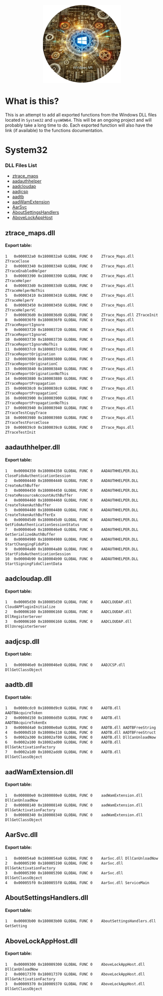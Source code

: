 <p align="center">
    <img src="../.github/winapi.png" height="256" width="256">
</p>

# What is this?

This is an attempt to add all exported functions from the Windows DLL files located in `System32` and `sysWOW64`. This will be an ongoing project and will probably take a long time to do. Each exported function will also have the link (if available) to the functions documentation.

# System32

### DLL Files List

- [ztrace_maps](#ztrace_mapsdll)
- [aadauthhelper](#aadauthhelperdll)
- [aadcloudap](#aadcloudapdll)
- [aadjcsp](#aadjcspdll)
- [aadtb](#aadtbdll)
- [aadWamExtension](#aadwamextensiondll)
- [AarSvc](#aarsvcdll)
- [AboutSettingsHandlers](#aboutsettingshandlersdll)
- [AboveLockAppHost](#abovelockapphostdll)

## ztrace_maps.dll

#### Export table:
```
1   0x000032a0 0x1800032a0 GLOBAL FUNC 0    ZTrace_Maps.dll ZTraceClose
2   0x00003340 0x180003340 GLOBAL FUNC 0    ZTrace_Maps.dll ZTraceEnabledHelper
3   0x00003390 0x180003390 GLOBAL FUNC 0    ZTrace_Maps.dll ZTraceHelper
4   0x000033d0 0x1800033d0 GLOBAL FUNC 0    ZTrace_Maps.dll ZTraceHelperNoThis
5   0x00003410 0x180003410 GLOBAL FUNC 0    ZTrace_Maps.dll ZTraceHelperV
6   0x00003450 0x180003450 GLOBAL FUNC 0    ZTrace_Maps.dll ZTraceHelperVC
7   0x000036d0 0x1800036d0 GLOBAL FUNC 0    ZTrace_Maps.dll ZTraceInit
8   0x000036f0 0x1800036f0 GLOBAL FUNC 0    ZTrace_Maps.dll ZTraceReportIgnore
9   0x00003720 0x180003720 GLOBAL FUNC 0    ZTrace_Maps.dll ZTraceReportIgnoreC
10  0x00003730 0x180003730 GLOBAL FUNC 0    ZTrace_Maps.dll ZTraceReportIgnoreNoThis
11  0x000037c0 0x1800037c0 GLOBAL FUNC 0    ZTrace_Maps.dll ZTraceReportOrigination
12  0x00003800 0x180003800 GLOBAL FUNC 0    ZTrace_Maps.dll ZTraceReportOriginationC
13  0x00003840 0x180003840 GLOBAL FUNC 0    ZTrace_Maps.dll ZTraceReportOriginationNoThis
14  0x00003880 0x180003880 GLOBAL FUNC 0    ZTrace_Maps.dll ZTraceReportPropagation
15  0x000038c0 0x1800038c0 GLOBAL FUNC 0    ZTrace_Maps.dll ZTraceReportPropagationC
16  0x00003900 0x180003900 GLOBAL FUNC 0    ZTrace_Maps.dll ZTraceReportPropagationNoThis
17  0x00003940 0x180003940 GLOBAL FUNC 0    ZTrace_Maps.dll ZTraceTestCopyTrace
18  0x00003980 0x180003980 GLOBAL FUNC 0    ZTrace_Maps.dll ZTraceTestForceClose
19  0x000039c0 0x1800039c0 GLOBAL FUNC 0    ZTrace_Maps.dll ZTraceTestInit
```

## aadauthhelper.dll

#### Export table:
```
1   0x00004350 0x180004350 GLOBAL FUNC 0    AADAUTHHELPER.DLL CloseFidoAuthenticationSession
2   0x00004440 0x180004440 GLOBAL FUNC 0    AADAUTHHELPER.DLL CreateAuthBuffer
3   0x00004450 0x180004450 GLOBAL FUNC 0    AADAUTHHELPER.DLL CreateResourceAccountAuthBuffer
4   0x00004460 0x180004460 GLOBAL FUNC 0    AADAUTHHELPER.DLL CreateTokenAuthBuffer
5   0x00004480 0x180004480 GLOBAL FUNC 0    AADAUTHHELPER.DLL CreateTokenAuthBufferEx
6   0x000045d0 0x1800045d0 GLOBAL FUNC 0    AADAUTHHELPER.DLL GetFidoAuthenticationSessionStatus
7   0x000046e0 0x1800046e0 GLOBAL FUNC 0    AADAUTHHELPER.DLL GetSerializedAuthBuffer
8   0x00004980 0x180004980 GLOBAL FUNC 0    AADAUTHHELPER.DLL StartChangingFidoPin
9   0x00004a80 0x180004a80 GLOBAL FUNC 0    AADAUTHHELPER.DLL StartFidoAuthenticationSession
10  0x00004b90 0x180004b90 GLOBAL FUNC 0    AADAUTHHELPER.DLL StartSigningFidoClientData
```

## aadcloudap.dll

#### Export table:
```
1   0x00005d30 0x180005d30 GLOBAL FUNC 0    AADCLOUDAP.dll CloudAPPluginInitialize
2   0x00006160 0x180006160 GLOBAL FUNC 0    AADCLOUDAP.dll DllRegisterServer
3   0x00006160 0x180006160 GLOBAL FUNC 0    AADCLOUDAP.dll DllUnregisterServer
```

## aadjcsp.dll

#### Export table:
```
1   0x000046e0 0x1800046e0 GLOBAL FUNC 0    AADJCSP.dll DllGetClassObject
```

## aadtb.dll

#### Export table:
```
1   0x0000cdc0 0x18000d9c0 GLOBAL FUNC 0    AADTB.dll AADTBAcquireToken
2   0x0000d150 0x18000dd50 GLOBAL FUNC 0    AADTB.dll AADTBAcquireTokenEx
3   0x0000d4a0 0x18000e0a0 GLOBAL FUNC 0    AADTB.dll AADTBFreeString
4   0x0000d510 0x18000e110 GLOBAL FUNC 0    AADTB.dll AADTBFreeStruct
5   0x0002a300 0x18002af00 GLOBAL FUNC 0    AADTB.dll DllCanUnloadNow
6   0x0002a100 0x18002ad00 GLOBAL FUNC 0    AADTB.dll DllGetActivationFactory
7   0x0002a1d0 0x18002add0 GLOBAL FUNC 0    AADTB.dll DllGetClassObject
```

## aadWamExtension.dll

#### Export table:
```
1   0x000080e0 0x1800080e0 GLOBAL FUNC 0    aadWamExtension.dll DllCanUnloadNow
2   0x00008140 0x180008140 GLOBAL FUNC 0    aadWamExtension.dll DllGetActivationFactory
3   0x00008340 0x180008340 GLOBAL FUNC 0    aadWamExtension.dll DllGetClassObject
```

## AarSvc.dll

#### Export table:
```
1   0x000054a0 0x1800054a0 GLOBAL FUNC 0    AarSvc.dll DllCanUnloadNow
2   0x00005190 0x180005190 GLOBAL FUNC 0    AarSvc.dll DllGetActivationFactory
3   0x00005390 0x180005390 GLOBAL FUNC 0    AarSvc.dll DllGetClassObject
4   0x000055f0 0x1800055f0 GLOBAL FUNC 0    AarSvc.dll ServiceMain
```

## AboutSettingsHandlers.dll

#### Export table:
```
1   0x00003b00 0x180003b00 GLOBAL FUNC 0    AboutSettingsHandlers.dll GetSetting
```

## AboveLockAppHost.dll

#### Export table:
```
1   0x00009300 0x180009300 GLOBAL FUNC 0    AboveLockAppHost.dll DllCanUnloadNow
2   0x00017370 0x180017370 GLOBAL FUNC 0    AboveLockAppHost.dll DllGetActivationFactory
3   0x00009370 0x180009370 GLOBAL FUNC 0    AboveLockAppHost.dll DllGetClassObject
```